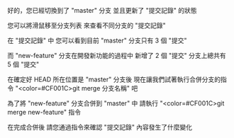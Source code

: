 好的，您已經切換到了 "master" 分支
並且更新了 "提交記錄" 的狀態

您可以將滑鼠移至分支列表
來查看不同分支的 "提交記錄"

在 "提交記錄" 中
您可以看到目前 "master" 分支只有 3 個 "提交"

而 "new-feature" 分支在開發新功能的過程中
新增了 2 個 "提交"
分支上總共有 5 個 "提交"

在確定好 HEAD 所在位置是 "master" 分支後
現在讓我們試著執行合併分支的指令 
"<color=#CF001C>git merge 分支名稱</color>" 吧

為了將 "new-feature" 分支合併到 "master" 中
請執行 "<color=#CF001C>git merge new-feature</color>" 指令

在完成合併後
請您通過指令來確認 "提交記錄" 內容發生了什麼變化